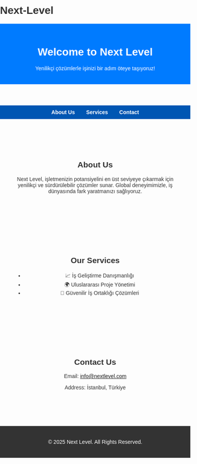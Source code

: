 # Next-Level
<!DOCTYPE html>
<html lang="en">
<head>
    <meta charset="UTF-8">
    <meta name="viewport" content="width=device-width, initial-scale=1.0">
    <meta name="description" content="Next Level - Yenilikçi çözümlerle işinizi bir adım öteye taşıyoruz!">
    <title>Next Level</title>
    <style>
        body {
            font-family: Arial, sans-serif;
            margin: 0;
            padding: 0;
            color: #333;
        }
        header {
            background-color: #007BFF;
            color: white;
            padding: 20px;
            text-align: center;
        }
        nav {
            display: flex;
            justify-content: center;
            background: #0056b3;
            padding: 10px 0;
        }
        nav a {
            color: white;
            text-decoration: none;
            margin: 0 15px;
            font-weight: bold;
        }
        nav a:hover {
            text-decoration: underline;
        }
        section {
            padding: 40px;
            text-align: center;
        }
        .about, .services, .contact {
            margin: 40px auto;
            max-width: 800px;
        }
        footer {
            background-color: #333;
            color: white;
            text-align: center;
            padding: 20px 0;
        }
    </style>
</head>
<body>
    <header>
        <h1>Welcome to Next Level</h1>
        <p>Yenilikçi çözümlerle işinizi bir adım öteye taşıyoruz!</p>
    </header>
    <nav>
        <a href="#about">About Us</a>
        <a href="#services">Services</a>
        <a href="#contact">Contact</a>
    </nav>
    <section id="about" class="about">
        <h2>About Us</h2>
        <p>Next Level, işletmenizin potansiyelini en üst seviyeye çıkarmak için yenilikçi ve sürdürülebilir çözümler sunar. Global deneyimimizle, iş dünyasında fark yaratmanızı sağlıyoruz.</p>
    </section>
    <section id="services" class="services">
        <h2>Our Services</h2>
        <ul>
            <li>📈 İş Geliştirme Danışmanlığı</li>
            <li>🌍 Uluslararası Proje Yönetimi</li>
            <li>🤝 Güvenilir İş Ortaklığı Çözümleri</li>
        </ul>
    </section>
    <section id="contact" class="contact">
        <h2>Contact Us</h2>
        <p>Email: <a href="mailto:info@nextlevel.com">info@nextlevel.com</a></p>
        <p>Address: İstanbul, Türkiye</p>
    </section>
    <footer>
        <p>&copy; 2025 Next Level. All Rights Reserved.</p>
    </footer>
</body>
</html>
